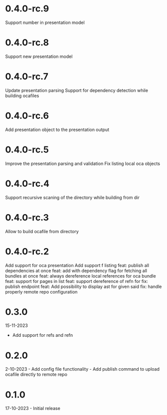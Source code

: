 # 0.4.0-rc.9

Support number in presentation model

# 0.4.0-rc.8

Support new presentation model

# 0.4.0-rc.7

Update presentation parsing
Support for dependency detection while building ocafiles

# 0.4.0-rc.6

Add presentation object to the presentation output

# 0.4.0-rc.5

Improve the presentation parsing and validation
Fix listing local oca objects

# 0.4.0-rc.4

Support recursive scaning of the directory while building from dir

# 0.4.0-rc.3

Allow to build ocafile from directory

# 0.4.0-rc.2

Add support for oca presentation
Add support f
listing
feat: publish all dependencies at once
feat: add with dependency flag for fetching all bundles at once
feat: always dereference local references for oca bundle
feat: support for pages in list
feat: support dereference of refn for
fix: publish endpoint
feat: Add possibility to display ast for given said
fix: handle properly remote repo configuration

# 0.3.0

15-11-2023

- Add support for refs and refn

# 0.2.0

2-10-2023 - Add config file functionality
          - Add publish command to upload ocafile directly to remote repo

# 0.1.0

17-10-2023 - Initial release
